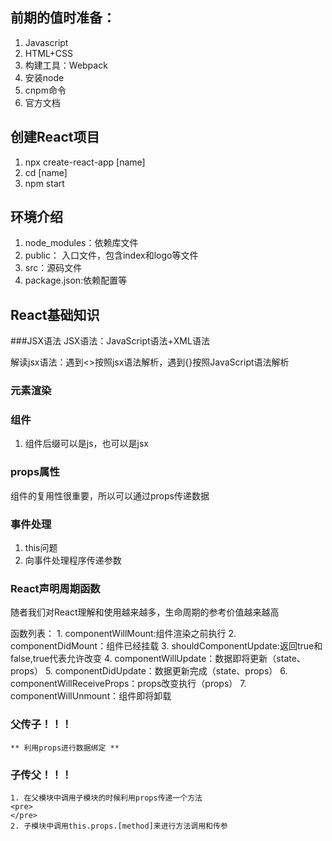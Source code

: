 ## 前期的值时准备：
1. Javascript
2. HTML+CSS
3. 构建工具：Webpack
4. 安装node
5. cnpm命令
6. 官方文档
## 创建React项目
1. npx create-react-app [name]
2. cd [name]
3. npm start

## 环境介绍
1. node_modules：依赖库文件
2. public： 入口文件，包含index和logo等文件
3. src：源码文件
4. package.json:依赖配置等

## React基础知识
###JSX语法
JSX语法：JavaScript语法+XML语法 

解读jsx语法：遇到<>按照jsx语法解析，遇到{}按照JavaScript语法解析

### 元素渲染

### 组件
1. 组件后缀可以是js，也可以是jsx

### props属性
组件的复用性很重要，所以可以通过props传递数据

### 事件处理
1. this问题
2. 向事件处理程序传递参数


### React声明周期函数
随者我们对React理解和使用越来越多，生命周期的参考价值越来越高

函数列表：
    1. componentWillMount:组件渲染之前执行
    2. componentDidMount：组件已经挂载
    3. shouldComponentUpdate:返回true和false,true代表允许改变
    4. componentWillUpdate：数据即将更新（state、props）
    5. componentDidUpdate：数据更新完成（state、props）
    6. componentWillReceiveProps：props改变执行（props）
    7. componentWillUnmount：组件即将卸载
### 父传子！！！
    ** 利用props进行数据绑定 **
### 子传父！！！
    1. 在父模块中调用子模块的时候利用props传递一个方法
    <pre>
    </pre>
    2. 子模块中调用this.props.[method]来进行方法调用和传参
